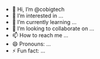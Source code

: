 - 👋 Hi, I’m @cobigtech
- 👀 I’m interested in ...
- 🌱 I’m currently learning ...
- 💞️ I’m looking to collaborate on ...
- 📫 How to reach me ...
- 😄 Pronouns: ...
- ⚡ Fun fact: ...

<!---
cobigtech/cobigtech is a ✨ special ✨ repository because its `README.md` (this file) appears on your GitHub profile.
You can click the Preview link to take a look at your changes.
--->
